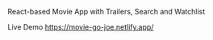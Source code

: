 React-based Movie App with Trailers, Search and Watchlist 

Live Demo https://movie-go-joe.netlify.app/
